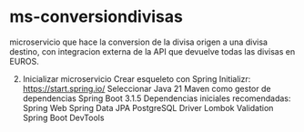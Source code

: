 # ms-conversiondivisas
microservicio que hace la conversion de la divisa origen a una divisa destino, con integracion  externa  de la API que devuelve todas las divisas en EUROS. 

2. Inicializar microservicio
Crear esqueleto con Spring Initializr: https://start.spring.io/
Seleccionar Java 21
Maven como gestor de dependencias
Spring Boot 3.1.5
Dependencias iniciales recomendadas:
Spring Web
Spring Data JPA
PostgreSQL Driver
Lombok
Validation
Spring Boot DevTools
